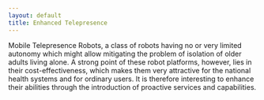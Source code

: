 ```yaml
---
layout: default
title: Enhanced Telepresence
---
```


Mobile Telepresence Robots, a class of robots having no or very limited autonomy which might allow mitigating the problem of isolation of older adults living alone. A strong point of these robot platforms, however, lies in their cost-effectiveness, which makes them very attractive for the national health systems and for ordinary users. It is therefore interesting to enhance their abilities through the introduction of proactive services and capabilities.